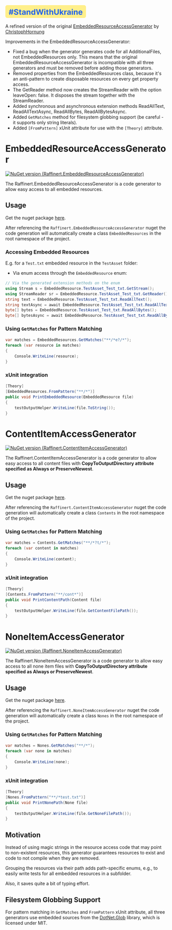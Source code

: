 [![StandWithUkraine](https://raw.githubusercontent.com/vshymanskyy/StandWithUkraine/main/badges/StandWithUkraine.svg)](https://github.com/vshymanskyy/StandWithUkraine/blob/main/docs/README.md)

A refined version of the original [EmbeddedResourceAccessGenerator](https://github.com/ChristophHornung/EmbeddedResourceGenerator) by [ChristophHornung](https://github.com/ChristophHornung)

Improvements in the EmbeddedResourceAccessGenerator:

* Fixed a bug when the generator generates code for all AdditionalFiles, not EmbeddedResources only. This means that the original EmbeddedResourceAccessGenerator is incompatible with all three generators and must be removed before adding those generators.
* Removed properties from the EmbeddedResources class, because it's an anti-pattern to create disposable resources on every get property access.
* The GetReader method now creates the StreamReader with the option leaveOpen: false. It disposes the stream together with the StreamReader.
* Added synchronous and asynchronous extension methods ReadAllText, ReadAllTextAsync, ReadAllBytes, ReadAllBytesAsync.
* Added `GetMatches` method for filesystem globbing support (be careful - it supports only string literals).
* Added `[FromPattern]` xUnit attribute for use with the `[Theory]` attribute.

# EmbeddedResourceAccessGenerator
[![NuGet version (Raffinert.EmbeddedResourceAccessGenerator)](https://img.shields.io/nuget/v/Raffinert.EmbeddedResourceAccessGenerator.svg?style=flat-square)](https://www.nuget.org/packages/Raffinert.EmbeddedResourceAccessGenerator/)

The Raffinert.EmbeddedResourceAccessGenerator is a code generator to allow easy access to all
embedded resources.

## Usage
Get the nuget package [here](https://www.nuget.org/packages/Raffinert.EmbeddedResourceAccessGenerator).

After referencing the `Raffinert.EmbeddedResourceAccessGenerator` nuget the code generation will
automatically create a class `EmbeddedResources` in the root namespace of the project.

### Accessing Embedded Resources

E.g. for a `Test.txt` embedded resource in the `TestAsset` folder:

- Via enum access through the `EmbeddedResource` enum:

```csharp
// Via the generated extension methods on the enum
using Stream s = EmbeddedResource.TestAsset_Test_txt.GetStream();
using StreamReader sr = EmbeddedResource.TestAsset_Test_txt.GetReader();
string text = EmbeddedResource.TestAsset_Test_txt.ReadAllText();
string textAsync = await EmbeddedResource.TestAsset_Test_txt.ReadAllTextAsync(CancellationToken.None);
byte[] bytes = EmbeddedResource.TestAsset_Test_txt.ReadAllBytes();
byte[] bytesAsync = await EmbeddedResource.TestAsset_Test_txt.ReadAllBytesAsync(CancellationToken.None);
```

### Using `GetMatches` for Pattern Matching

```csharp
var matches = EmbeddedResources.GetMatches("**/*e?/*");
foreach (var resource in matches)
{
    Console.WriteLine(resource);
}
```


### xUnit integration

```csharp
[Theory]
[EmbeddedResources.FromPattern("**/*")]
public void PrintEmbeddedResource(EmbeddedResource file)
{
    testOutputHelper.WriteLine(file.ToString());
}
```


# ContentItemAccessGenerator
[![NuGet version (Raffinert.ContentItemAccessGenerator)](https://img.shields.io/nuget/v/Raffinert.ContentItemAccessGenerator.svg?style=flat-square)](https://www.nuget.org/packages/Raffinert.ContentItemAccessGenerator/)

The Raffinert.ContentItemAccessGenerator is a code generator to allow easy access to all
content files with **CopyToOutputDirectory attribute specified as Always or PreserveNewest**.

## Usage
Get the nuget package [here](https://www.nuget.org/packages/Raffinert.ContentItemAccessGenerator).

After referencing the `Raffinert.ContentItemAccessGenerator` nuget the code generation will
automatically create a class `Contents` in the root namespace of the project.

### Using `GetMatches` for Pattern Matching

```csharp
var matches = Contents.GetMatches("**/*?t/*");
foreach (var content in matches)
{
    Console.WriteLine(content);
}
```


### xUnit integration

```csharp
[Theory]
[Contents.FromPattern("**/cont*")]
public void PrintContentPath(Content file)
{
    testOutputHelper.WriteLine(file.GetContentFilePath());
}
```


# NoneItemAccessGenerator
[![NuGet version (Raffinert.NoneItemAccessGenerator)](https://img.shields.io/nuget/v/Raffinert.NoneItemAccessGenerator.svg?style=flat-square)](https://www.nuget.org/packages/Raffinert.NoneItemAccessGenerator/)

The Raffinert.NoneItemAccessGenerator is a code generator to allow easy access to all
none item files with **CopyToOutputDirectory attribute specified as Always or PreserveNewest**.

## Usage
Get the nuget package [here](https://www.nuget.org/packages/Raffinert.NoneItemAccessGenerator).

After referencing the `Raffinert.NoneItemAccessGenerator` nuget the code generation will
automatically create a class `Nones` in the root namespace of the project.

### Using `GetMatches` for Pattern Matching

```csharp
var matches = Nones.GetMatches("**/*");
foreach (var none in matches)
{
    Console.WriteLine(none);
}
```

### xUnit integration

```csharp
[Theory]
[Nones.FromPattern("**/*test.txt")]
public void PrintNonePath(None file)
{
    testOutputHelper.WriteLine(file.GetNoneFilePath());
}
```

## Motivation
Instead of using magic strings in the resource access code that may point to non-existent
resources, this generator guarantees resources to exist and code to not compile when they are
removed.

Grouping the resources via their path adds path-specific enums, e.g., to easily write tests
for all embedded resources in a subfolder.

Also, it saves quite a bit of typing effort.


## Filesystem Globbing Support

For pattern matching in `GetMatches` and `FromPattern` xUnit attribute, all three generators use embedded sources from 
the [DotNet.Glob](https://github.com/dazinator/DotNet.Glob) library, which is licensed under MIT.
